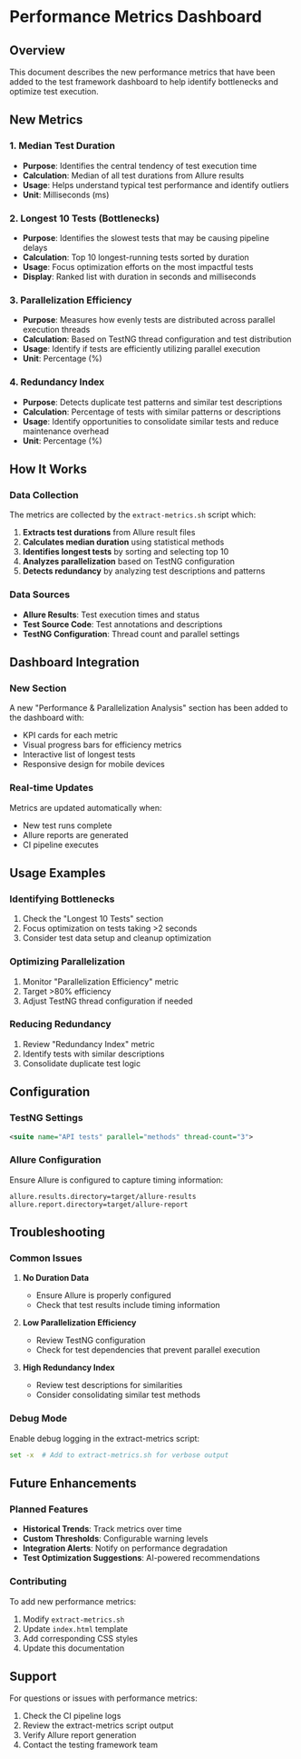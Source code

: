 # Performance Metrics Dashboard

## Overview
This document describes the new performance metrics that have been added to the test framework dashboard to help identify bottlenecks and optimize test execution.

## New Metrics

### 1. Median Test Duration
- **Purpose**: Identifies the central tendency of test execution time
- **Calculation**: Median of all test durations from Allure results
- **Usage**: Helps understand typical test performance and identify outliers
- **Unit**: Milliseconds (ms)

### 2. Longest 10 Tests (Bottlenecks)
- **Purpose**: Identifies the slowest tests that may be causing pipeline delays
- **Calculation**: Top 10 longest-running tests sorted by duration
- **Usage**: Focus optimization efforts on the most impactful tests
- **Display**: Ranked list with duration in seconds and milliseconds

### 3. Parallelization Efficiency
- **Purpose**: Measures how evenly tests are distributed across parallel execution threads
- **Calculation**: Based on TestNG thread configuration and test distribution
- **Usage**: Identify if tests are efficiently utilizing parallel execution
- **Unit**: Percentage (%)

### 4. Redundancy Index
- **Purpose**: Detects duplicate test patterns and similar test descriptions
- **Calculation**: Percentage of tests with similar patterns or descriptions
- **Usage**: Identify opportunities to consolidate similar tests and reduce maintenance overhead
- **Unit**: Percentage (%)

## How It Works

### Data Collection
The metrics are collected by the `extract-metrics.sh` script which:

1. **Extracts test durations** from Allure result files
2. **Calculates median duration** using statistical methods
3. **Identifies longest tests** by sorting and selecting top 10
4. **Analyzes parallelization** based on TestNG configuration
5. **Detects redundancy** by analyzing test descriptions and patterns

### Data Sources
- **Allure Results**: Test execution times and status
- **Test Source Code**: Test annotations and descriptions
- **TestNG Configuration**: Thread count and parallel settings

## Dashboard Integration

### New Section
A new "Performance & Parallelization Analysis" section has been added to the dashboard with:

- KPI cards for each metric
- Visual progress bars for efficiency metrics
- Interactive list of longest tests
- Responsive design for mobile devices

### Real-time Updates
Metrics are updated automatically when:
- New test runs complete
- Allure reports are generated
- CI pipeline executes

## Usage Examples

### Identifying Bottlenecks
1. Check the "Longest 10 Tests" section
2. Focus optimization on tests taking >2 seconds
3. Consider test data setup and cleanup optimization

### Optimizing Parallelization
1. Monitor "Parallelization Efficiency" metric
2. Target >80% efficiency
3. Adjust TestNG thread configuration if needed

### Reducing Redundancy
1. Review "Redundancy Index" metric
2. Identify tests with similar descriptions
3. Consolidate duplicate test logic

## Configuration

### TestNG Settings
```xml
<suite name="API tests" parallel="methods" thread-count="3">
```

### Allure Configuration
Ensure Allure is configured to capture timing information:
```properties
allure.results.directory=target/allure-results
allure.report.directory=target/allure-report
```

## Troubleshooting

### Common Issues

1. **No Duration Data**
   - Ensure Allure is properly configured
   - Check that test results include timing information

2. **Low Parallelization Efficiency**
   - Review TestNG configuration
   - Check for test dependencies that prevent parallel execution

3. **High Redundancy Index**
   - Review test descriptions for similarities
   - Consider consolidating similar test methods

### Debug Mode
Enable debug logging in the extract-metrics script:
```bash
set -x  # Add to extract-metrics.sh for verbose output
```

## Future Enhancements

### Planned Features
- **Historical Trends**: Track metrics over time
- **Custom Thresholds**: Configurable warning levels
- **Integration Alerts**: Notify on performance degradation
- **Test Optimization Suggestions**: AI-powered recommendations

### Contributing
To add new performance metrics:
1. Modify `extract-metrics.sh`
2. Update `index.html` template
3. Add corresponding CSS styles
4. Update this documentation

## Support

For questions or issues with performance metrics:
1. Check the CI pipeline logs
2. Review the extract-metrics script output
3. Verify Allure report generation
4. Contact the testing framework team
